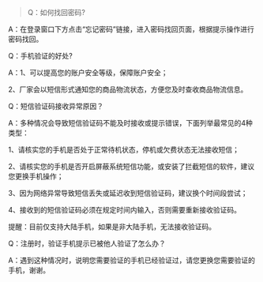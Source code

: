 > Q：如何找回密码?

A：在登录窗口下方点击“忘记密码”链接，进入密码找回页面，根据提示操作进行密码找回。

Q：手机验证的好处?

A：1、可以提高您的账户安全等级，保障账户安全；

2、厂家会以短信形式通知您的商品物流状态，方便您及时查收商品物流信息。

Q：短信验证码接收异常原因？

A：多种情况会导致短信验证码不能及时接收或提示错误，下面列举最常见的4种类型：

1、请核实您的手机是否处于正常待机状态，停机或欠费状态无法接收短信；

2、请核实您的手机是否开启屏蔽系统短信功能，或安装了拦截短信的软件，建议您更换手机操作；

3、因为网络异常导致短信丢失或延迟收到短信验证码，建议换个时间段尝试；

4、接收到的短信验证码必须在规定时间内输入，否则需要重新接收验证码。

提醒：目前仅支持大陆手机，如果是非大陆手机，无法接收验证码。

Q：注册时，验证手机提示已被他人验证了怎么办？

A：遇到这种情况时，说明您需要验证的手机已经验证过，请您更换您需要验证的手机，谢谢。